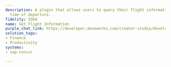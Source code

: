 ```yaml
---
description: A plugin that allows users to query their flight information including
  time of departure.
fidelity: IDEA
name: Get Flight Information
purple_chat_link: https://developer.moveworks.com/creator-studio/developer-tools/purple-chat-builder/?workspace=%7B%22title%22%3A%22My+Workspace%22%2C%22botSettings%22%3A%7B%22name%22%3A%22%22%2C%22imageUrl%22%3A%22%22%7D%2C%22mocks%22%3A%5B%7B%22id%22%3A5500%2C%22title%22%3A%22New+Mock%22%2C%22transcript%22%3A%7B%22settings%22%3A%7B%22colorStyle%22%3A%22LIGHT%22%2C%22startTime%22%3A%2211%3A43+AM%22%2C%22defaultPerson%22%3A%22GWEN%22%2C%22editable%22%3Atrue%2C%22botName%22%3A%22%22%2C%22botImageUrl%22%3A%22%22%7D%2C%22messages%22%3A%5B%7B%22from%22%3A%22USER%22%2C%22text%22%3A%22Can+you+show+me+details+for+my+upcoming+flight%3F%22%7D%2C%7B%22from%22%3A%22ANNOTATION%22%2C%22text%22%3A%22%3Cp%3EQueries+SAP+Concur+for+upcoming+trips+and+flight%3C%2Fp%3E%22%7D%2C%7B%22from%22%3A%22BOT%22%2C%22text%22%3A%22%3Cp%3EHere%27s+the+information+for+your+upcoming+flight%3A%3C%2Fp%3E%22%2C%22cards%22%3A%5B%7B%22title%22%3A%22%3Cp%3EFlight+Itinerary+Details%3C%2Fp%3E%22%2C%22text%22%3A%22%3Cp%3E%3Cb%3EFlight%3A%3C%2Fb%3E+AA123%3Cbr%3E%3Cb%3EDeparture%3A%3C%2Fb%3E+San+Francisco%2C+April+20%2C+6%3A00+AM%3Cbr%3E%3Cb%3EArrival%3A%3C%2Fb%3E+New+York%2C+April+20%2C+2%3A45+PM%3Cbr%3E%3Cb%3ETerminal%3A%3C%2Fb%3E+2%3Cbr%3E%3Cb%3EGate%3A%3C%2Fb%3E+D4%3C%2Fp%3E%22%2C%22buttons%22%3A%5B%7B%22text%22%3A%22More+Info+on+Navan%22%7D%5D%7D%5D%7D%5D%7D%7D%5D%7D
solution_tags:
- Finance
- Productivity
systems:
- sap-concur

---
```


